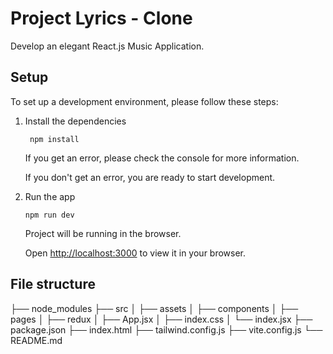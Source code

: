 # Project Lyrics - Clone

Develop an elegant React.js Music Application. 



## Setup

To set up a development environment, please follow these steps:

1. Install the dependencies
   
    ```shell
     npm install
    ```

    If you get an error, please check the console for more information.

    If you don't get an error, you are ready to start development.

4. Run the app
   
    ```shell
    npm run dev
    ```

    Project will be running in the browser.

    Open [http://localhost:3000](http://localhost:3000) to view it in your browser.


## File structure

   ├── node_modules
   ├── src
   │   ├── assets
   │   ├── components
   │   ├── pages
   │   ├── redux
   │   ├── App.jsx
   │   ├── index.css
   │   └── index.jsx
   ├── package.json
   ├── index.html
   ├── tailwind.config.js
   ├── vite.config.js
   └── README.md
